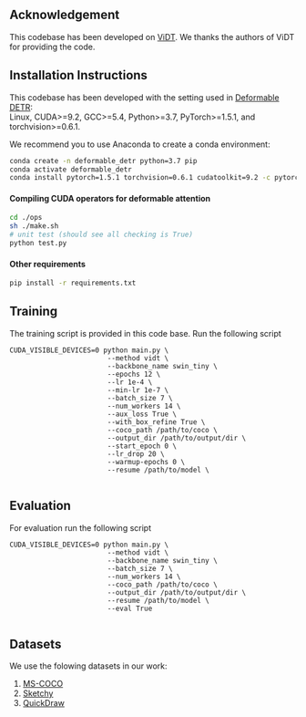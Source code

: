 ## Acknowledgement
This codebase has been developed on [ViDT](https://github.com/peternara/vidt-transformer-detection). We thanks the authors of ViDT for providing the code.

## Installation Instructions
This codebase has been developed with the setting used in [Deformable DETR](https://github.com/fundamentalvision/Deformable-DETR): <br>Linux, CUDA>=9.2, GCC>=5.4, Python>=3.7, PyTorch>=1.5.1, and torchvision>=0.6.1.

We recommend you to use Anaconda to create a conda environment:
```bash
conda create -n deformable_detr python=3.7 pip
conda activate deformable_detr
conda install pytorch=1.5.1 torchvision=0.6.1 cudatoolkit=9.2 -c pytorch
```

#### Compiling CUDA operators for deformable attention
```bash
cd ./ops
sh ./make.sh
# unit test (should see all checking is True)
python test.py
```

#### Other requirements
```bash
pip install -r requirements.txt
```

## Training

The training script is provided in this code base. Run the following script

```
CUDA_VISIBLE_DEVICES=0 python main.py \
                        --method vidt \
                        --backbone_name swin_tiny \
                        --epochs 12 \
                        --lr 1e-4 \
                        --min-lr 1e-7 \
                        --batch_size 7 \
                        --num_workers 14 \
                        --aux_loss True \
                        --with_box_refine True \
                        --coco_path /path/to/coco \
                        --output_dir /path/to/output/dir \
                        --start_epoch 0 \
                        --lr_drop 20 \
                        --warmup-epochs 0 \
                        --resume /path/to/model \
                        
```

## Evaluation

For evaluation run the following script

```
CUDA_VISIBLE_DEVICES=0 python main.py \
                        --method vidt \
                        --backbone_name swin_tiny \
                        --batch_size 7 \
                        --num_workers 14 \
                        --coco_path /path/to/coco \
                        --output_dir /path/to/output/dir \
                        --resume /path/to/model \
                        --eval True
                     
```

## Datasets

We use the folowing datasets in our work:

1. [MS-COCO](https://cocodataset.org/)
2. [Sketchy](https://sketchy.eye.gatech.edu/)
3. [QuickDraw](https://quickdraw.withgoogle.com/data)
